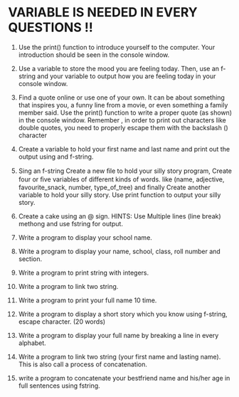 # VARIABLE IS NEEDED IN EVERY QUESTIONS !! 

1. Use the print() function to introduce yourself to the computer. Your introduction should be seen in the console window.

1. Use a variable to store the mood you are feeling today. Then, use an f-string and your variable to output how you are feeling today in your console window.

1. Find a quote online or use one of your own. It can be about something that inspires you, a funny line from a movie, or even something a family member said. Use the print() function to write a proper quote (as shown) in the console window. Remember , in order to print out characters like double quotes, you need to properly escape them with the backslash (\) character

1. Create a variable to hold your first name and last name and print out the output using and f-string.

1. Sing an f-string Create a new ﬁle to hold your silly story program, Create four or ﬁve variables of diﬀerent kinds of words. like (name, adjective, favourite_snack, number, type_of_tree) and finally Create another variable to hold your silly story. Use print function to output your silly story.

1. Create a cake using an @ sign. HINTS: Use Multiple lines (line break) methong and use fstring for output. 

1. Write a program to display your school name.

1. Write a program to display your name, school, class, roll number and section.

1. Write a program to print string with integers.

1. Write a program to link two string.

1. Write a program to print your full name 10 time.

1. Write a program to display a short story which you know using f-string, escape character. (20 words)

1. Write a program to display your full name by breaking a line in every alphabet. 

1. Write a program to link two string (your first name and lasting name). This is also call a process of concatenation. 

1. write a program to concatenate your bestfriend name and his/her age in full sentences using fstring.
